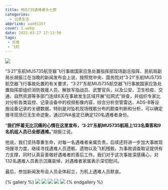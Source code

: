 ```yaml
---
title: MU5735遇难者头七祭
categories:
  - 记录生活
abbrlink: aae8115f
cover: 1.webp
date: 2022-03-27 17:13:50
tags:
 - 灾难
 - 飞机
---
```


![](7.webp)

“3·21”东航MU5735航空器飞行事故国家应急处置指挥部现场副总指挥、民航局副局长胡振江在当晚的新闻发布会上说，按照党中央、国务院对“3·21”东航MU5735航空器飞行事故处置的有关要求，“3·21”东航MU5735航空器飞行事故国家应急处置指挥部组织消防救援人员、解放军指战员、武警官兵，以及公安、卫生检疫、交通、自然资源等多部门连续6天在事故发生区域开展“拉网式”排查，并组织专家比对分析各类监控、记录设备中的视频影像内容，综合分析空管雷达、ADS-B等设施设备记录的关键数据，特别是对坠机现场残骸分布的勘查判断和分析，可以确定搜寻现场已无生命迹象，通过DNA鉴定已确定120名遇难者身份。

“**我们怀着无比沉痛的心情在这里宣布，‘3·21’东航MU5735航班上123名乘客和9名机组人员已全部遇难。**”胡振江说。

他说，我们坚持尊重生命，对每一名遇难者亲属负责，后续还将进一步加大事故现场搜寻力度，继续寻找遇难人员遗骸、遗物以及飞机残骸，为事故调查取证提供有力支撑，同时认真妥善做好遇难者的善后工作。我们对于这次事故深感痛心，对132名遇难人员表示沉痛哀悼，对遇难者家属表示深切慰问。

最后，参加新闻发布会人员全体起立，为机上遇难人员默哀。

{% gallery %}
![](2.jpg)
![](3.jpg)
![](4.jpg)
![](5.jpg)
![](6.webp)
{% endgallery %}